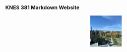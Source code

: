 ### <div align="center"> KNES 381 Markdown Website 

<img align="right" width="100" height="100" src="IMG_8609.JPG">